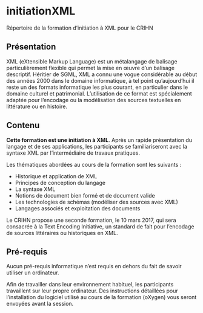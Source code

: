 # initiationXML
Répertoire de la formation d’initiation à XML pour le CRIHN

## Présentation

XML (eXtensible Markup Language) est un métalangage de balisage particulièrement flexible qui permet la mise en œuvre d’un balisage descriptif. Héritier de SGML, XML a connu une vogue considérable au début des années 2000 dans le domaine informatique, à tel point qu’aujourd’hui il reste un des formats informatique les plus courant, en particulier dans le domaine culturel et patrimonial. L’utilisation de ce format est spécialement adaptée pour l’encodage ou la modélisation des sources textuelles en littérature ou en histoire.

## Contenu

**Cette formation est une initiation à XML**. Après un rapide présentation du langage et de ses applications, les participants se familiariseront avec la syntaxe XML par l’intermédiaire de travaux pratiques.

Les thématiques abordées au cours de la formation sont les suivants :

- Historique et application de XML
- Principes de conception du langage
- La syntaxe XML
- Notions de document bien formé et de document valide
- Les technologies de schémas (modéliser des sources avec XML)
- Langages associés et exploitation des documents

Le CRIHN propose une seconde formation, le 10 mars 2017, qui sera consacrée à la Text Encoding Initiative, un standard de fait pour l’encodage de sources littéraires ou historiques en XML.

## Pré-requis

Aucun pré-requis informatique n’est requis en dehors du fait de savoir utiliser un ordinateur.

Afin de travailler dans leur environnement habituel, les participants travaillent sur leur propre ordinateur. Des instructions détaillées pour l’installation du logiciel utilisé au cours de la formation (oXygen) vous seront envoyées avant la session.